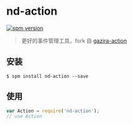 # nd-action

[![spm version](http://spmjs.io/badge/nd-action)](http://spmjs.io/package/nd-action)

> 更好的事件管理工具。fork 自 [gazira-action](https://github.com/gazira/action)

## 安装

```
$ spm install nd-action --save
```

## 使用

```js
var Action = require('nd-action');
// use Action
```
